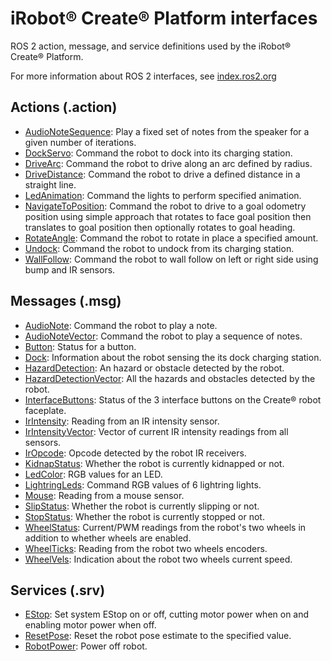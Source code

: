 # iRobot® Create® Platform interfaces

ROS 2 action, message, and service definitions used by the iRobot® Create® Platform.

For more information about ROS 2 interfaces, see [index.ros2.org](https://index.ros.org/doc/ros2/Concepts/About-ROS-Interfaces/)

## Actions (.action)
* [AudioNoteSequence](action/AudioNoteSequence.action): Play a fixed set of notes from the speaker for a given number of iterations.
* [DockServo](action/DockServo.action): Command the robot to dock into its charging station.
* [DriveArc](action/DriveArc.action): Command the robot to drive along an arc defined by radius.
* [DriveDistance](action/DriveDistance.action): Command the robot to drive a defined distance in a straight line.
* [LedAnimation](action/LedAnimation.action): Command the lights to perform specified animation.
* [NavigateToPosition](action/NavigateToPosition.action): Command the robot to drive to a goal odometry position using simple approach that rotates to face goal position then translates to goal position then optionally rotates to goal heading.
* [RotateAngle](action/RotateAngle.action): Command the robot to rotate in place a specified amount.
* [Undock](action/Undock.action): Command the robot to undock from its charging station.
* [WallFollow](action/WallFollow.action): Command the robot to wall follow on left or right side using bump and IR sensors.

## Messages (.msg)
* [AudioNote](msg/AudioNote.msg): Command the robot to play a note.
* [AudioNoteVector](msg/AudioNoteVector.msg): Command the robot to play a sequence of notes.
* [Button](msg/Button.msg): Status for a button.
* [Dock](msg/Dock.msg): Information about the robot sensing the its dock charging station.
* [HazardDetection](msg/HazardDetection.msg): An hazard or obstacle detected by the robot.
* [HazardDetectionVector](msg/HazardDetectionVector.msg): All the hazards and obstacles detected by the robot.
* [InterfaceButtons](msg/InterfaceButtons.msg): Status of the 3 interface buttons on the Create® robot faceplate.
* [IrIntensity](msg/IrIntensity.msg): Reading from an IR intensity sensor.
* [IrIntensityVector](msg/IrIntensityVector.msg): Vector of current IR intensity readings from all sensors.
* [IrOpcode](msg/IrOpcode.msg): Opcode detected by the robot IR receivers.
* [KidnapStatus](msg/KidnapStatus.msg): Whether the robot is currently kidnapped or not.
* [LedColor](msg/LedColor.msg): RGB values for an LED.
* [LightringLeds](msg/LightringLeds.msg): Command RGB values of 6 lightring lights.
* [Mouse](msg/Mouse.msg): Reading from a mouse sensor.
* [SlipStatus](msg/SlipStatus.msg): Whether the robot is currently slipping or not.
* [StopStatus](msg/StopStatus.msg): Whether the robot is currently stopped or not.
* [WheelStatus](msg/WheelStatus.msg): Current/PWM readings from the robot's two wheels in addition to whether wheels are enabled.
* [WheelTicks](msg/WheelTicks.msg): Reading from the robot two wheels encoders.
* [WheelVels](msg/WheelVels.msg): Indication about the robot two wheels current speed.

## Services (.srv)
* [EStop](srv/EStop.srv): Set system EStop on or off, cutting motor power when on and enabling motor power when off.
* [ResetPose](srv/ResetPose.srv): Reset the robot pose estimate to the specified value.
* [RobotPower](srv/RobotPower.srv): Power off robot.
